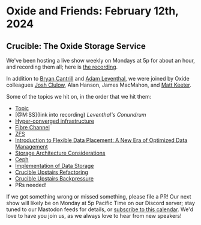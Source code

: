 # Oxide and Friends: February 12th, 2024

## Crucible: The Oxide Storage Service

We've been hosting a live show weekly on Mondays at 5p for about an hour,
and recording them all; here is
[the recording](https://youtu.be/UvEKSqBBcZw).

In addition to
[Bryan Cantrill](https://mastodon.social/@bcantrill) and
[Adam Leventhal](https://mastodon.social/@ahl),
we were joined by Oxide colleagues
[Josh Clulow](https://m.unix.house/@jmc),
Alan Hanson,
James MacMahon,
and [Matt Keeter](https://hachyderm.io/@mjk).

Some of the topics we hit on, in the order that we hit them:

- [Topic](link)
- [@M:SS](link into recording)
  *Leventhal's Conundrum*
- [Hyper-converged infrastructure](https://en.wikipedia.org/wiki/Hyper-converged_infrastructure)
- [Fibre Channel](https://en.wikipedia.org/wiki/Fibre_Channel)
- [ZFS](https://en.wikipedia.org/wiki/ZFS)
- [Introduction to Flexible Data Placement: A New Era of Optimized Data Management](https://download.semiconductor.samsung.com/resources/white-paper/FDP_Whitepaper_102423_Final.pdf)
- [Storage Architecture Considerations](https://rfd.shared.oxide.computer/rfd/0060)
- [Ceph](https://en.wikipedia.org/wiki/Ceph_(software))
- [Implementation of Data Storage](https://rfd.shared.oxide.computer/rfd/0177)
- [Crucible Upstairs Refactoring](https://rfd.shared.oxide.computer/rfd/0444)
- [Crucible Upstairs Backpressure](https://rfd.shared.oxide.computer/rfd/0445)
- PRs needed!


If we got something wrong or missed something, please file a PR!
Our next show will likely be on Monday at 5p Pacific Time on our Discord
server; stay tuned to our Mastodon feeds for details, or [subscribe to this
calendar](https://calendar.google.com/calendar/ical/c_318925f4185aa71c4524d0d6127f31058c9e21f29f017d48a0fca6f564969cd0%40group.calendar.google.com/public/basic.ics).
We'd love to have you join us, as we always love to hear from new speakers!

